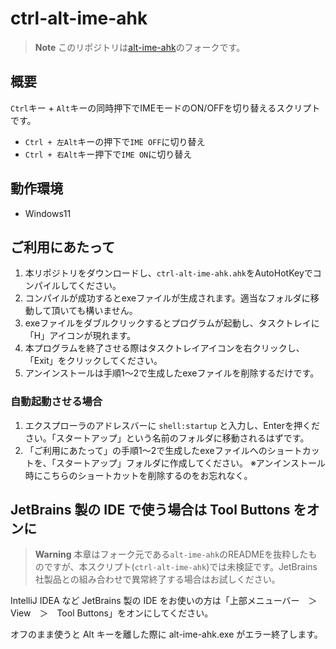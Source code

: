 # ctrl-alt-ime-ahk

> **Note**
> このリポジトリは[alt-ime-ahk](https://github.com/karakaram/alt-ime-ahk)のフォークです。

## 概要

`Ctrl`キー + `Alt`キーの同時押下でIMEモードのON/OFFを切り替えるスクリプトです。
* `Ctrl + 左Alt`キーの押下で`IME OFF`に切り替え
* `Ctrl + 右Alt`キー押下で`IME ON`に切り替え

## 動作環境

* Windows11

## ご利用にあたって
1. 本リポジトリをダウンロードし、`ctrl-alt-ime-ahk.ahk`をAutoHotKeyでコンパイルしてください。
2. コンパイルが成功するとexeファイルが生成されます。適当なフォルダに移動して頂いても構いません。
3. exeファイルをダブルクリックするとプログラムが起動し、タスクトレイに「H」アイコンが現れます。  
4. 本プログラムを終了させる際はタスクトレイアイコンを右クリックし、「Exit」をクリックしてください。
5. アンインストールは手順1～2で生成したexeファイルを削除するだけです。


### 自動起動させる場合
1. エクスプローラのアドレスバーに `shell:startup` と入力し、Enterを押ください。「スタートアップ」という名前のフォルダに移動されるはずです。
2. 「ご利用にあたって」の手順1～2で生成したexeファイルへのショートカットを、「スタートアップ」フォルダに作成してください。
    ※アンインストール時にこちらのショートカットを削除するのをお忘れなく。

## JetBrains 製の IDE で使う場合は Tool Buttons をオンに  

> **Warning**
> 本章はフォーク元である`alt-ime-ahk`のREADMEを抜粋したものですが、本スクリプト(`ctrl-alt-ime-ahk`)では未検証です。JetBrains社製品との組み合わせで異常終了する場合はお試しください。  

IntelliJ IDEA など JetBrains 製の IDE をお使いの方は「上部メニューバー　＞　View　＞　Tool Buttons」をオンにしてください。  

オフのまま使うと Alt キーを離した際に alt-ime-ahk.exe がエラー終了します。
